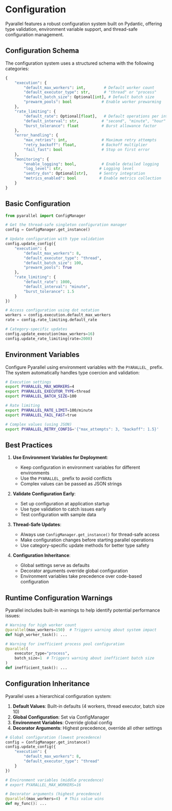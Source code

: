 # Configuration

Pyarallel features a robust configuration system built on Pydantic, offering type validation, environment variable support, and thread-safe configuration management.

## Configuration Schema

The configuration system uses a structured schema with the following categories:

```python
{
    "execution": {
        "default_max_workers": int,        # Default worker count
        "default_executor_type": str,      # "thread" or "process"
        "default_batch_size": Optional[int], # Default batch size
        "prewarm_pools": bool             # Enable worker prewarming
    },
    "rate_limiting": {
        "default_rate": Optional[float],   # Default operations per interval
        "default_interval": str,          # "second", "minute", "hour"
        "burst_tolerance": float          # Burst allowance factor
    },
    "error_handling": {
        "max_retries": int,               # Maximum retry attempts
        "retry_backoff": float,           # Backoff multiplier
        "fail_fast": bool                 # Stop on first error
    },
    "monitoring": {
        "enable_logging": bool,           # Enable detailed logging
        "log_level": str,                # Logging level
        "sentry_dsn": Optional[str],     # Sentry integration
        "metrics_enabled": bool          # Enable metrics collection
    }
}
```

## Basic Configuration

```python
from pyarallel import ConfigManager

# Get the thread-safe singleton configuration manager
config = ConfigManager.get_instance()

# Update configuration with type validation
config.update_config({
    "execution": {
        "default_max_workers": 8,
        "default_executor_type": "thread",
        "default_batch_size": 100,
        "prewarm_pools": True
    },
    "rate_limiting": {
        "default_rate": 1000,
        "default_interval": "minute",
        "burst_tolerance": 1.5
    }
})

# Access configuration using dot notation
workers = config.execution.default_max_workers
rate = config.rate_limiting.default_rate

# Category-specific updates
config.update_execution(max_workers=16)
config.update_rate_limiting(rate=2000)
```

## Environment Variables

Configure Pyarallel using environment variables with the `PYARALLEL_` prefix. The system automatically handles type coercion and validation:

```bash
# Execution settings
export PYARALLEL_MAX_WORKERS=4
export PYARALLEL_EXECUTOR_TYPE=thread
export PYARALLEL_BATCH_SIZE=100

# Rate limiting
export PYARALLEL_RATE_LIMIT=100/minute
export PYARALLEL_FAIL_FAST=true

# Complex values (using JSON)
export PYARALLEL_RETRY_CONFIG='{"max_attempts": 3, "backoff": 1.5}'
```

## Best Practices

1. **Use Environment Variables for Deployment**:
   - Keep configuration in environment variables for different environments
   - Use the `PYARALLEL_` prefix to avoid conflicts
   - Complex values can be passed as JSON strings

2. **Validate Configuration Early**:
   - Set up configuration at application startup
   - Use type validation to catch issues early
   - Test configuration with sample data

3. **Thread-Safe Updates**:
   - Always use `ConfigManager.get_instance()` for thread-safe access
   - Make configuration changes before starting parallel operations
   - Use category-specific update methods for better type safety

4. **Configuration Inheritance**:
   - Global settings serve as defaults
   - Decorator arguments override global configuration
   - Environment variables take precedence over code-based configuration

## Runtime Configuration Warnings

Pyarallel includes built-in warnings to help identify potential performance issues:

```python
# Warning for high worker count
@parallel(max_workers=150)  # Triggers warning about system impact
def high_worker_task(): ...

# Warning for inefficient process pool configuration
@parallel(
    executor_type="process",
    batch_size=1  # Triggers warning about inefficient batch size
)
def inefficient_task(): ...
```

## Configuration Inheritance

Pyarallel uses a hierarchical configuration system:

1. **Default Values**: Built-in defaults (4 workers, thread executor, batch size 10)
2. **Global Configuration**: Set via ConfigManager
3. **Environment Variables**: Override global config
4. **Decorator Arguments**: Highest precedence, override all other settings

```python
# Global configuration (lowest precedence)
config = ConfigManager.get_instance()
config.update_config({
    "execution": {
        "default_max_workers": 8,
        "default_executor_type": "thread"
    }
})

# Environment variables (middle precedence)
# export PYARALLEL_MAX_WORKERS=16

# Decorator arguments (highest precedence)
@parallel(max_workers=4)  # This value wins
def my_func(): ...
```